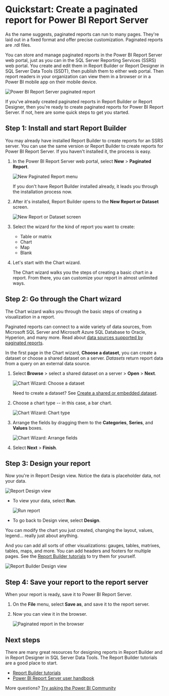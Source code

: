 <properties
    pageTitle="Quickstart: Create a paginated report for Power BI Report Server"
   description="Learn how to create a paginated report for Power BI Report Server in a few simple steps."
   services="powerbi"
   documentationCenter=""
   authors="maggiesMSFT"
   manager="erikre"
   backup=""
   editor=""
   tags=""
   qualityFocus="no"
   qualityDate=""/>
<tags
   ms.service="powerbi"
   ms.devlang="NA"
   ms.topic="article"
   ms.tgt_pltfrm="NA"
   ms.workload="powerbi"
   ms.date="09/14/2017"
   ms.author="maggies"/>

# Quickstart: Create a paginated report for Power BI Report Server

As the name suggests, paginated reports can run to many pages. They're laid out in a fixed format and offer precise customization. Paginated reports are .rdl files.

You can store and manage paginated reports in the Power BI Report Server web portal, just as you can in the SQL Server Reporting Services (SSRS) web portal. You create and edit them in Report Builder or Report Designer in SQL Server Data Tools (SSDT), then publish them to either web portal. Then report readers in your organization can view them in a browser or in a Power BI mobile app on their mobile device.

![Power BI Report Server paginated report](media/reportserver-quickstart-paginated-report/reportserver-paginated-report.png)

If you've already created paginated reports in Report Builder or Report Designer, then you're ready to create paginated reports for Power BI Report Server. If not, here are some quick steps to get you started.

## Step 1: Install and start Report Builder

You may already have installed Report Builder to create reports for an SSRS server. You can use the same version or Report Builder to create reports for Power BI Report Server. If you haven't installed it, the process is easy.

1. In the Power BI Report Server web portal, select **New** > **Paginated Report**.

    ![New Paginated Report menu](media/reportserver-quickstart-paginated-report/reportserver-new-paginated-report-menu.png)

    If you don't have Report Builder installed already, it leads you through the installation process now.

2. After it's installed, Report Builder opens to the **New Report or Dataset** screen.

    ![New Report or Dataset screen](media/reportserver-quickstart-paginated-report/reportserver-paginated-new-report-screen.png)

3. Select the wizard for the kind of report you want to create:

     - Table or matrix
     - Chart
     - Map
     - Blank

4. Let's start with the Chart wizard.

    The Chart wizard walks you the steps of creating a basic chart in a report. From there, you can customize your report in almost unlimited ways.

## Step 2: Go through the Chart wizard

The Chart wizard walks you through the basic steps of creating a visualization in a report.

Paginated reports can connect to a wide variety of data sources, from Microsoft SQL Server and Microsoft Azure SQL Database to Oracle, Hyperion, and many more. Read about [data sources supported by paginated reports](reportserver-connect-data-sources.md).

In the first page in the Chart wizard, **Choose a dataset**, you can create a dataset or choose a shared dataset on a server. *Datasets* return report data from a query on an external data source.

1. Select **Browse** > select a shared dataset on a server > **Open** > **Next**.

    ![Chart Wizard: Choose a dataset](media/reportserver-quickstart-paginated-report/reportserver-paginated-choose-dataset.png)

     Need to create a dataset? See [Create a shared or embedded dataset](https://docs.microsoft.com/sql/reporting-services/report-data/create-a-shared-dataset-or-embedded-dataset-report-builder-and-ssrs).

2. Choose a chart type -- in this case, a bar chart.

    ![Chart Wizard: Chart type](media/reportserver-quickstart-paginated-report/reportserver-paginated-choose-chart-type.png)

3. Arrange the fields by dragging them to the **Categories**, **Series**, and **Values** boxes.

    ![Chart Wizard: Arrange fields](media/reportserver-quickstart-paginated-report/reportserver-paginated-arrange-fields.png)

4. Select **Next** > **Finish**.

## Step 3: Design your report

Now you're in Report Design view. Notice the data is placeholder data, not your data.

![Report Design view](media/reportserver-quickstart-paginated-report/reportserver-paginated-preview-report.png)

- To view your data, select **Run**.

     ![Run report](media/reportserver-quickstart-paginated-report/reportserver-paginated-run-report.png)

- To go back to Design view, select **Design**.

You can modify the chart you just created, changing the layout, values, legend... really just about anything.

And you can add all sorts of other visualizations: gauges, tables, matrixes, tables, maps, and more. You can add headers and footers for multiple pages. See the [Report Builder tutorials](https://docs.microsoft.com/sql/reporting-services/report-builder-tutorials) to try them for yourself.

![Report Builder Design view](media/reportserver-quickstart-paginated-report/reportserver-paginated-finished-design-report.png)


## Step 4: Save your report to the report server

When your report is ready, save it to Power BI Report Server.

1. On the **File** menu, select **Save as**, and save it to the report server. 

2. Now you can view it in the browser.

    ![Paginated report in the browser](media/reportserver-quickstart-paginated-report/reportserver-paginated-report.png)

## Next steps

There are many great resources for designing reports in Report Builder and in Report Designer in SQL Server Data Tools. The Report Builder tutorials are a good place to start.

- [Report Builder tutorials](https://docs.microsoft.com/sql/reporting-services/report-builder-tutorials)
- [Power BI Report Server user handbook](reportserver-user-handbook-overview.md)  

More questions? [Try asking the Power BI Community](https://community.powerbi.com/)